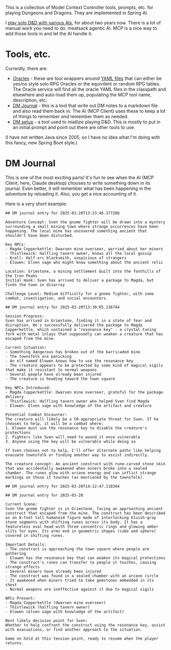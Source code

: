This is a collection of Model Context Controller tools, prompts, etc. for playing Dungeons and Dragons. They are implemented in Spring AI.

I [play solo D&D with various AIs](https://cote.io/2024/04/09/how-to-use.html), for about two years now. There is a lot of manual work you need to do: meatsack agentic AI. MCP is a nice way to add those tools in and let the AI handle it.

# Tools, etc.

Currently, there are:

- [Oracles](https://github.com/cote/chatdm/tree/main/src/main/java/io/cote/chatdm/oracle) - these are tool wrappers around [YAML files](https://github.com/cote/chatdm/tree/main/src/main/resources/oracle) that can either be yes/no style solo RPG Oracles or the equivilent or random RPG tables. The Oracle service will find all the oracle YAML files in the classpath and elsewhere and auto-load them up, populating the MCP tool name, description, etc.
- [DM Journal](https://github.com/cote/chatdm/blob/main/src/main/java/io/cote/chatdm/dnd/PlayDnDTool.java) - this is a tool that write out DM notes to a markdown file and also read them back in. The AI (MCP Client) uses these to keep a lot of things to remember _and_ remember them as needed.
- [DM setup](https://github.com/cote/chatdm/blob/main/src/main/java/io/cote/chatdm/dnd/PlayDnDTool.java) - a tool used to iniatlize playing D&D. This is mostly to put in an initial prompt and point out there are other tools to use. 

(I have not written Java since 2005, so I have no idea what I'm doing with this fancy, new Spring Boot style.)

# DM Journal

This is one of the most exciting parts! It's fun to see when the AI (MCP Client, here, Claude desktop) chooses to write something down in its journal. Even better, it will remember what has been happening in the adventure by reloading it. Also, you get a nice accounting of it.

Here is a very short example:
```
## DM journal entry for 2025-03-20T13:23:46.377206

Adventure Concept: Sven the gnome fighter will be drawn into a mystery surrounding a small mining town where strange occurrences have been happening. The local mine has uncovered something ancient that shouldn't have been disturbed.

Key NPCs:
- Magda Copperkettle: Dwarven mine overseer, worried about her miners
- Thistlewick: Halfling tavern owner, knows all the local gossip
- Krell: Half-orc blacksmith, suspicious of strangers
- Elowen: Elven sage who might know something about the ancient relic

Location: Grimstone, a mining settlement built into the foothills of the Iron Peaks
Initial Hook: Sven has arrived to deliver a package to Magda, but finds the town in disarray

Challenge Level: Medium difficulty for a gnome fighter, with some combat, investigation, and social encounters.

## DM journal entry for 2025-03-20T13:30:05.136744

Session Progress:
Sven has arrived in Grimstone, finding it in a state of fear and disruption. He's successfully delivered the package to Magda Copperkettle, which contained a "resonance key" - a crystal tuning fork with metal inlays that supposedly can weaken a creature that has escaped from the mine.

Current Situation:
- Something dangerous has broken out of the barricaded mine
- The townsfolk are panicking
- An elf named Elowen knows how to use the resonance key
- The creature appears to be protected by some kind of magical sigils that make it resistant to normal weapons
- Several people have already been injured
- The creature is heading toward the town square

Key NPCs Introduced:
- Magda Copperkettle: Dwarven mine overseer, grateful for the package delivery
- Thistlewick: Halfling tavern owner who helped Sven find Magda
- Elowen: Elven sage with knowledge of the artifact and creature

Potential Combat Encounter:
The creature will likely be a CR-appropriate threat for Sven. If he chooses to help, it will be a combat where:
1. Elowen must use the resonance key to disable the creature's protections
2. Fighters like Sven will need to wound it once vulnerable
3. Anyone using the key will be vulnerable while doing so

If Sven chooses not to help, I'll offer alternate paths like helping evacuate townsfolk or finding another way to assist indirectly.

The creature concept: An ancient construct with rune-carved stone skin that was accidentally awakened when miners broke into a sealed chamber. The runes glow with arcane energy and can inflict strange markings on those it touches (as mentioned by the townsfolk).

## DM journal entry for 2025-03-20T14:12:47.118344

## DM journal entry for 2025-03-20

Current Scene:
Sven the gnome fighter is in Grimstone, facing an approaching ancient construct that escaped from the mine. The construct has been described as an 8-foot tall humanoid figure made of interlocking bluish-gray stone segments with shifting runes across its body. It has a featureless oval head with three concentric rings and glowing amber slits for eyes. Its arms end in geometric shapes (cube and sphere) covered in shifting runes.

Important Details:
- The construct is approaching the town square where people are gathering
- Elowen has the resonance key that can weaken its magical protections
- The construct's runes can transfer to people it touches, causing strange effects
- Several miners have already been injured
- The construct was found in a sealed chamber with an arcane circle
- It awakened when miners tried to take gemstones embedded in its chest
- Normal weapons are ineffective against it due to magical sigils

NPCs Present:
- Magda Copperkettle (dwarven mine overseer)
- Thistlewick (halfling tavern owner)
- Elowen (elven sage with knowledge of the artifact)

Next likely decision point for Sven:
Whether to help confront the construct using the resonance key, assist with evacuations, or find another approach to the situation.

Game on hold at this tension point, ready to resume when the player returns.
```
